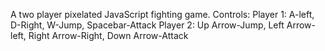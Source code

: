 A two player pixelated JavaScript fighting game.
Controls:
Player 1: A-left, D-Right, W-Jump, Spacebar-Attack
Player 2: Up Arrow-Jump, Left Arrow-left, Right Arrow-Right, Down Arrow-Attack






